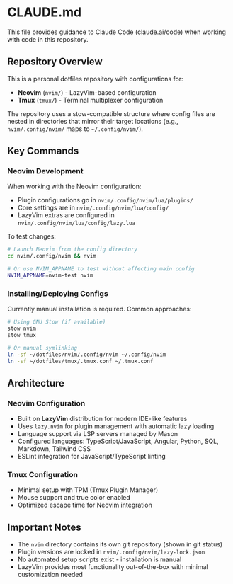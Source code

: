 # CLAUDE.md

This file provides guidance to Claude Code (claude.ai/code) when working with code in this repository.

## Repository Overview

This is a personal dotfiles repository with configurations for:
- **Neovim** (`nvim/`) - LazyVim-based configuration
- **Tmux** (`tmux/`) - Terminal multiplexer configuration

The repository uses a stow-compatible structure where config files are nested in directories that mirror their target locations (e.g., `nvim/.config/nvim/` maps to `~/.config/nvim/`).

## Key Commands

### Neovim Development

When working with the Neovim configuration:
- Plugin configurations go in `nvim/.config/nvim/lua/plugins/`
- Core settings are in `nvim/.config/nvim/lua/config/`
- LazyVim extras are configured in `nvim/.config/nvim/lua/config/lazy.lua`

To test changes:
```bash
# Launch Neovim from the config directory
cd nvim/.config/nvim && nvim

# Or use NVIM_APPNAME to test without affecting main config
NVIM_APPNAME=nvim-test nvim
```

### Installing/Deploying Configs

Currently manual installation is required. Common approaches:
```bash
# Using GNU Stow (if available)
stow nvim
stow tmux

# Or manual symlinking
ln -sf ~/dotfiles/nvim/.config/nvim ~/.config/nvim
ln -sf ~/dotfiles/tmux/.tmux.conf ~/.tmux.conf
```

## Architecture

### Neovim Configuration
- Built on **LazyVim** distribution for modern IDE-like features
- Uses `lazy.nvim` for plugin management with automatic lazy loading
- Language support via LSP servers managed by Mason
- Configured languages: TypeScript/JavaScript, Angular, Python, SQL, Markdown, Tailwind CSS
- ESLint integration for JavaScript/TypeScript linting

### Tmux Configuration
- Minimal setup with TPM (Tmux Plugin Manager)
- Mouse support and true color enabled
- Optimized escape time for Neovim integration

## Important Notes

- The `nvim` directory contains its own git repository (shown in git status)
- Plugin versions are locked in `nvim/.config/nvim/lazy-lock.json`
- No automated setup scripts exist - installation is manual
- LazyVim provides most functionality out-of-the-box with minimal customization needed